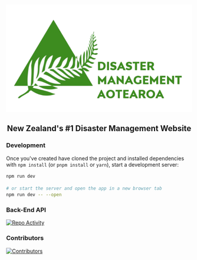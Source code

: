 <div align="center">
<img src="./src/lib/Images/logo.png">
</div>

<h2 align="center">New Zealand's #1 Disaster Management Website</h2 text-align="center">

### Development

Once you've created have cloned the project and installed dependencies with `npm install` (or `pnpm install` or `yarn`), start a development server:

```bash
npm run dev

# or start the server and open the app in a new browser tab
npm run dev -- --open
```

### Back-End API

[![Repo Activity](https://github-readme-stats.vercel.app/api/pin/?username=BIT-Studio-3&repo=group-project-25-1-the-anti-statics-API)](https://github.com/BIT-Studio-3/group-project-25-1-the-anti-statics)

### Contributors

[![Contributors](https://contrib.rocks/image?repo=BIT-Studio-3/group-project-25-1-the-anti-statics)](https://github.com/BIT-Studio-3/group-project-25-1-the-anti-statics/graphs/contributors)
